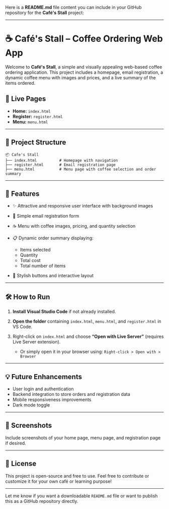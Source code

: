 Here is a **README.md** file content you can include in your GitHub repository for the **Café's Stall** project:

---

# ☕ Café's Stall – Coffee Ordering Web App

Welcome to **Café's Stall**, a simple and visually appealing web-based coffee ordering application. This project includes a homepage, email registration, a dynamic coffee menu with images and prices, and a live summary of the items ordered.

## 🔗 Live Pages

* **Home:** `index.html`
* **Register:** `register.html`
* **Menu:** `menu.html`

---

## 📁 Project Structure

```
📦 Cafe's Stall
├── index.html          # Homepage with navigation
├── register.html       # Email registration page
├── menu.html           # Menu page with coffee selection and order summary
```

---

## 🚀 Features

* ✨ Attractive and responsive user interface with background images
* 📧 Simple email registration form
* ☕ Menu with coffee images, pricing, and quantity selection
* 📋 Dynamic order summary displaying:

  * Items selected
  * Quantity
  * Total cost
  * Total number of items
* 🎨 Stylish buttons and interactive layout

---

## 🛠 How to Run

1. **Install Visual Studio Code** if not already installed.
2. **Open the folder** containing `index.html`, `menu.html`, and `register.html` in VS Code.
3. Right-click on `index.html` and choose **“Open with Live Server”** (requires Live Server extension).

   * Or simply open it in your browser using: `Right-click > Open with > Browser`

---

## 💡 Future Enhancements

* User login and authentication
* Backend integration to store orders and registration data
* Mobile responsiveness improvements
* Dark mode toggle

---

## 📸 Screenshots

Include screenshots of your home page, menu page, and registration page if desired.

---

## 📄 License

This project is open-source and free to use. Feel free to contribute or customize it for your own café or learning purpose!

---

Let me know if you want a downloadable `README.md` file or want to publish this as a GitHub repository directly.
